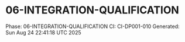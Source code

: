 # 06-INTEGRATION-QUALIFICATION
Phase: 06-INTEGRATION-QUALIFICATION
CI: CI-DP001-010
Generated: Sun Aug 24 22:41:18 UTC 2025

